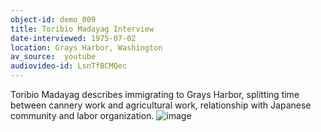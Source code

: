 ```yaml
---
object-id: demo_009
title: Toribio Madayag Interview 
date-interviewed: 1975-07-02
location: Grays Harbor, Washington
av_source:  youtube
audiovideo-id: LsnTfBCMQec
---
```


Toribio Madayag describes immigrating to Grays Harbor, splitting time between cannery work and agricultural work, relationship with Japanese community and labor organization. 
![image](https://user-images.githubusercontent.com/85772373/166008659-27f34a70-3bb2-4d97-b6b3-b4d205c5a948.png)
